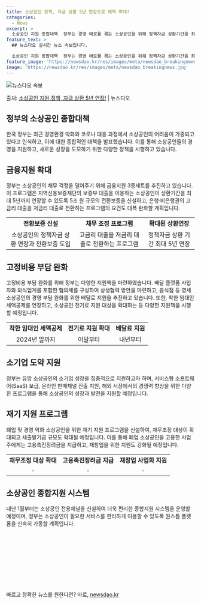 ```yaml
---
title: 소상공인 정책, 자금 상환 5년 연장으로 혜택 확대!
categories:
  - News
excerpt: >
  소상공인 지원 종합대책  정부는 경영 애로를 겪는 소상공인을 위해 정책자금 상환기간을 최대 5년까지 늘려주고…
feature_text: >
  ## 뉴스다오 실시간 뉴스 속보입니다.

  소상공인 지원 종합대책  정부는 경영 애로를 겪는 소상공인을 위해 정책자금 상환기간을 최대 5년까지 늘려주고…
feature_image: 'https://newsdao.kr/res/images/meta/newsdao_breakingnews.jpg'
image: 'https://newsdao.kr/res/images/meta/newsdao_breakingnews.jpg'
---
```


![뉴스다오 속보](https://newsdao.kr/res/images/meta/newsdao_breakingnews.jpg)

<p>출처: <a href="https://newsdao.kr/4576" rel="dofollow">소상공인 지원 정책, 자금 상환 5년 연장!</a> | 뉴스다오</p>

<h2 data-ke-size="size26">정부의 소상공인 종합대책</h2>
<p data-ke-size="size16">한국 정부는 최근 경영환경 악화와 코로나 대응 과정에서 소상공인의 어려움이 가중되고 있다고 인식하고, 이에 대한 종합적인 대책을 발표했습니다. 이를 통해 소상공인들의 경영을 지원하고, 새로운 성장을 도모하기 위한 다양한 정책을 시행하고 있습니다.</p>

<h2 data-ke-size="size24">금융지원 확대</h2>
<p data-ke-size="size16">정부는 소상공인의 채무 걱정을 덜어주기 위해 금융지원 3종세트를 추진하고 있습니다. 이 프로그램은 지역신용보증재단의 보증부 대출을 이용하는 소상공인이 상환기간을 최대 5년까지 연장할 수 있도록 5조 원 규모의 전환보증을 신설하고, 은행·비은행권의 고금리 대출을 저금리 대출로 전환하는 프로그램의 요건도 대폭 완화할 계획입니다.</p>
<table>
  <tr>
    <td style="text-align: center; height: 17px;"><b>전환보증 신설</b></td>
    <td style="text-align: center; height: 17px;"><b>채무 조정 프로그램</b></td>
    <td style="text-align: center; height: 17px;"><b>확대된 상환연장</b></td>
  </tr>
  <tr>
    <td style="text-align: center; height: 17px;">소상공인의 정책자금 상환 연장과 전환보증 도입</td>
    <td style="text-align: center; height: 17px;">고금리 대출을 저금리 대출로 전환하는 프로그램</td>
    <td style="text-align: center; height: 17px;">정책자금 상환 기간 최대 5년 연장</td>
  </tr>
</table>

<h2 data-ke-size="size24">고정비용 부담 완화</h2>
<p data-ke-size="size16">고정비용 부담 완화를 위해 정부는 다양한 지원책을 마련하였습니다. 배달 플랫폼 사업자와 외식업계를 포함한 협의체를 구성하여 상생협력 방안을 마련하고, 음식점 등 영세 소상공인의 경영 부담 완화를 위한 배달료 지원을 추진하고 있습니다. 또한, 착한 임대인 세액공제를 연장하고, 소상공인 전기료 지원 대상을 확대하는 등 다양한 지원책을 시행할 예정입니다.</p>
<table>
  <tr>
    <td style="text-align: center; height: 17px;"><b>착한 임대인 세액공제</b></td>
    <td style="text-align: center; height: 17px;"><b>전기료 지원 확대</b></td>
    <td style="text-align: center; height: 17px;"><b>배달료 지원</b></td>
  </tr>
  <tr>
    <td style="text-align: center; height: 17px;">2024년 말까지</td>
    <td style="text-align: center; height: 17px;">이달부터</td>
    <td style="text-align: center; height: 17px;">내년부터</td>
  </tr>
</table>

<h2 data-ke-size="size24">소기업 도약 지원</h2>
<p data-ke-size="size16">정부는 유망 소상공인의 소기업 성장을 집중적으로 지원하고자 하며, 서비스형 소프트웨어(SaaS) 보급, 온라인 판매채널 진출 지원, 해외 시장에서의 경쟁력 향상을 위한 다양한 프로그램을 통해 소상공인의 성장과 발전을 지원할 예정입니다.</p>

<h2 data-ke-size="size24">재기 지원 프로그램</h2>
<p data-ke-size="size16">폐업 및 경영 악화 소상공인을 위한 재기 지원 프로그램을 신설하여, 채무조정 대상이 확대되고 새출발기금 규모도 확대될 예정입니다. 이를 통해 폐업 소상공인을 고용한 사업주에게는 고용촉진장려금을 지급하고, 재창업을 위한 지원도 강화될 예정입니다.</p>
<table>
  <tr>
    <td style="text-align: center; height: 17px;"><b>채무조정 대상 확대</b></td>
    <td style="text-align: center; height: 17px;"><b>고용촉진장려금 지급</b></td>
    <td style="text-align: center; height: 17px;"><b>재창업 사업화 지원</b></td>
  </tr>
  <tr>
    <td style="text-align: center; height: 17px;">-</td>
    <td style="text-align: center; height: 17px;">-</td>
    <td style="text-align: center; height: 17px;">-</td>
  </tr>
</table>

<h2 data-ke-size="size24">소상공인 종합지원 시스템</h2>
<p data-ke-size="size16">내년 1월부터는 소상공인 전용채널을 신설하여 더욱 편리한 종합지원 시스템을 운영할 예정이며, 정부는 소상공인이 필요한 서비스를 편리하게 이용할 수 있도록 원스톱 플랫폼을 신속히 가동할 계획입니다.</p>

<p data-ke-size="size16">&nbsp;</p>
<p data-ke-size="size16">&nbsp;</p>
<p data-ke-size="size16">&nbsp;</p>
<p data-ke-size="size16">&nbsp;</p>
<p data-ke-size="size16">&nbsp;</p> 

빠르고 정확한 뉴스를 원한다면? 바로, <a href="https://newsdao.kr" rel="dofollow">newsdao.kr</a>


